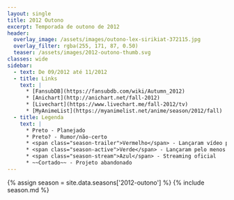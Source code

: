 ```yaml
---
layout: single
title: 2012 Outono
excerpt: Temporada de outono de 2012
header:
  overlay_image: /assets/images/outono-lex-sirikiat-372115.jpg
  overlay_filter: rgba(255, 171, 87, 0.50)
  teaser: /assets/images/2012-outono-thumb.svg
classes: wide
sidebar:
  - text: De 09/2012 até 11/2012
  - title: Links
    text: |
      * [FansubDB](https://fansubdb.com/wiki/Autumn_2012)
      * [Anichart](http://anichart.net/fall-2012)
      * [Livechart](https://www.livechart.me/fall-2012/tv)
      * [MyAnimeList](https://myanimelist.net/anime/season/2012/fall)
  - title: Legenda
    text: |
      * Preto - Planejado
      * Preto? - Rumor/não-certo
      * <span class="season-trailer">Vermelho</span> - Lançaram vídeo promocional ou trailer
      * <span class="season-active">Verde</span> - Lançaram pelo menos um episódio
      * <span class="season-stream">Azul</span> - Streaming oficial
      * ~~Cortado~~ - Projeto abandonado
---
```


<!-- Para editar a tabela abra o arquivo /data/seasons/2012-outono.yml -->
{% assign season = site.data.seasons['2012-outono'] %}
{% include season.md %}
